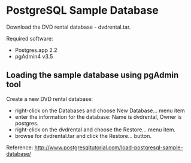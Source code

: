 # PostgreSQL Sample Database

Download the DVD rental database - dvdrental.tar.

Required software:

* Postgres.app 2.2
* pgAdmin4 v3.5

## Loading the sample database using pgAdmin tool

Create a new DVD rental database:

* right-click on the Databases and choose New Database... menu item
* enter the information for the database: Name is dvdrental, Owner is postgres.
* right-click on the dvdrental and choose the Restore... menu item.
* browse for dvdrental.tar and click the Restore... button.

Reference: http://www.postgresqltutorial.com/load-postgresql-sample-database/


